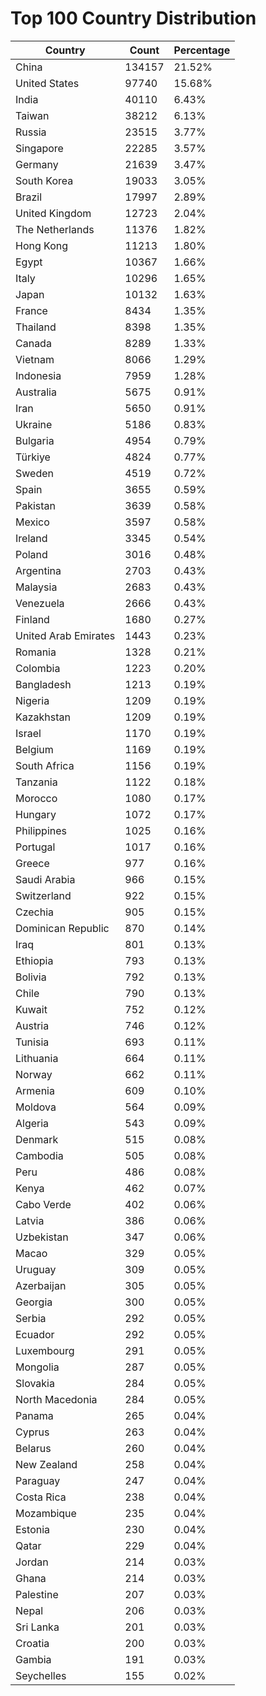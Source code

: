 # Top 100 Country Distribution
| Country | Count | Percentage |
|----|----|----|
| China | 134157 | 21.52% |
| United States | 97740 | 15.68% |
| India | 40110 | 6.43% |
| Taiwan | 38212 | 6.13% |
| Russia | 23515 | 3.77% |
| Singapore | 22285 | 3.57% |
| Germany | 21639 | 3.47% |
| South Korea | 19033 | 3.05% |
| Brazil | 17997 | 2.89% |
| United Kingdom | 12723 | 2.04% |
| The Netherlands | 11376 | 1.82% |
| Hong Kong | 11213 | 1.80% |
| Egypt | 10367 | 1.66% |
| Italy | 10296 | 1.65% |
| Japan | 10132 | 1.63% |
| France | 8434 | 1.35% |
| Thailand | 8398 | 1.35% |
| Canada | 8289 | 1.33% |
| Vietnam | 8066 | 1.29% |
| Indonesia | 7959 | 1.28% |
| Australia | 5675 | 0.91% |
| Iran | 5650 | 0.91% |
| Ukraine | 5186 | 0.83% |
| Bulgaria | 4954 | 0.79% |
| Türkiye | 4824 | 0.77% |
| Sweden | 4519 | 0.72% |
| Spain | 3655 | 0.59% |
| Pakistan | 3639 | 0.58% |
| Mexico | 3597 | 0.58% |
| Ireland | 3345 | 0.54% |
| Poland | 3016 | 0.48% |
| Argentina | 2703 | 0.43% |
| Malaysia | 2683 | 0.43% |
| Venezuela | 2666 | 0.43% |
| Finland | 1680 | 0.27% |
| United Arab Emirates | 1443 | 0.23% |
| Romania | 1328 | 0.21% |
| Colombia | 1223 | 0.20% |
| Bangladesh | 1213 | 0.19% |
| Nigeria | 1209 | 0.19% |
| Kazakhstan | 1209 | 0.19% |
| Israel | 1170 | 0.19% |
| Belgium | 1169 | 0.19% |
| South Africa | 1156 | 0.19% |
| Tanzania | 1122 | 0.18% |
| Morocco | 1080 | 0.17% |
| Hungary | 1072 | 0.17% |
| Philippines | 1025 | 0.16% |
| Portugal | 1017 | 0.16% |
| Greece | 977 | 0.16% |
| Saudi Arabia | 966 | 0.15% |
| Switzerland | 922 | 0.15% |
| Czechia | 905 | 0.15% |
| Dominican Republic | 870 | 0.14% |
| Iraq | 801 | 0.13% |
| Ethiopia | 793 | 0.13% |
| Bolivia | 792 | 0.13% |
| Chile | 790 | 0.13% |
| Kuwait | 752 | 0.12% |
| Austria | 746 | 0.12% |
| Tunisia | 693 | 0.11% |
| Lithuania | 664 | 0.11% |
| Norway | 662 | 0.11% |
| Armenia | 609 | 0.10% |
| Moldova | 564 | 0.09% |
| Algeria | 543 | 0.09% |
| Denmark | 515 | 0.08% |
| Cambodia | 505 | 0.08% |
| Peru | 486 | 0.08% |
| Kenya | 462 | 0.07% |
| Cabo Verde | 402 | 0.06% |
| Latvia | 386 | 0.06% |
| Uzbekistan | 347 | 0.06% |
| Macao | 329 | 0.05% |
| Uruguay | 309 | 0.05% |
| Azerbaijan | 305 | 0.05% |
| Georgia | 300 | 0.05% |
| Serbia | 292 | 0.05% |
| Ecuador | 292 | 0.05% |
| Luxembourg | 291 | 0.05% |
| Mongolia | 287 | 0.05% |
| Slovakia | 284 | 0.05% |
| North Macedonia | 284 | 0.05% |
| Panama | 265 | 0.04% |
| Cyprus | 263 | 0.04% |
| Belarus | 260 | 0.04% |
| New Zealand | 258 | 0.04% |
| Paraguay | 247 | 0.04% |
| Costa Rica | 238 | 0.04% |
| Mozambique | 235 | 0.04% |
| Estonia | 230 | 0.04% |
| Qatar | 229 | 0.04% |
| Jordan | 214 | 0.03% |
| Ghana | 214 | 0.03% |
| Palestine | 207 | 0.03% |
| Nepal | 206 | 0.03% |
| Sri Lanka | 201 | 0.03% |
| Croatia | 200 | 0.03% |
| Gambia | 191 | 0.03% |
| Seychelles | 155 | 0.02% |
